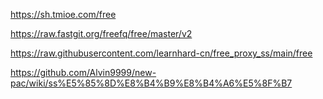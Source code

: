 https://sh.tmioe.com/free   

https://raw.fastgit.org/freefq/free/master/v2   


https://raw.githubusercontent.com/learnhard-cn/free_proxy_ss/main/free    



https://github.com/Alvin9999/new-pac/wiki/ss%E5%85%8D%E8%B4%B9%E8%B4%A6%E5%8F%B7    
